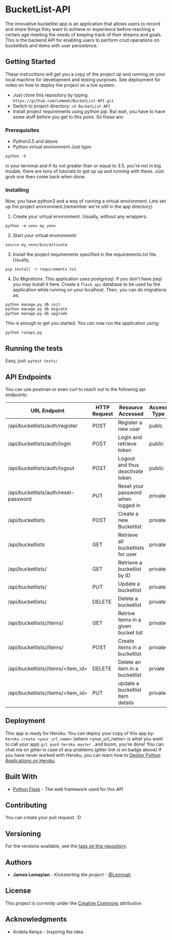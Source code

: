 # BucketList-API

The innovative bucketlist app is an application that allows users  to record and share things they want to achieve or experience before reaching a certain age meeting the needs of keeping track of their dreams and goals. This is the backend API for enabling users to perform crud operations on bucketlists and items with user persistence.

## Getting Started

These instructions will get you a copy of the project up and running on your local machine for development and testing purposes. See deployment for notes on how to deploy the project on a live system.
- Just clone this repository by typing: `https://github.com/Lemmah/BucketList-API.git`
- Switch to project directory: `cd BucketList-API`
- Install project requirements using python pip. But wait, you have to have some stuff before you get to this point. So these are:

### Prerequisites

- Python3.5 and above
- Python virtual environment
Just type:
```
python -V
```
in your terminal and if its not greater than or equal to 3.5, you're not in big trouble, there are tons of tutorials to get up up and running with these. Just grub one then come back when done.

### Installing

Now, you have python3 and a way of running a virtual environment. Lets set up the project environment.(remember we're still in the app directory)

1. Create your virtual environment. Usually, without any wrappers:
```
python -m venv my_venv
```
2. Start your virtual environment:
```
source my_venv/bin/activate
```
3. Install the project requirements specified in the requirements.txt file. Usually,
```
pip install -r requirements.txt
```
4. *Do Migrations*. This application uses postgresql. If you don't have psql you may install it here.
Create a `flask_api` database to be used by the application while running on your localhost.
Then, you can do migrations as:
```
python manage.py db init
python manage.py db migrate
python manage.py db upgrade
```

This is enough to get you started.
You can now run the application using:

`python runapi.py`


## Running the tests

Easy, just:
`pytest tests/`

## API Endpoints
You can use postman or even curl to reach out to the following api endpoints:

URL Endpoint	|               HTTP Request   | Resource Accessed | Access Type|
----------------|-----------------|-------------|------------------
/api/bucketlists/auth/register   |      POST	| Register a new user|publc
/api/bucketlists/auth/login	  |     POST	| Login and retrieve token|public
/api/bucketlists/auth/logout	  |     POST	| Logout and thus deactivate token|public
/api/bucketlists/auth/reset-password	  |     PUT	| Reset your password when logged in|private
/api/bucketlists	              |      POST	|Create a new Bucketlist|private
/api/bucketlists	              |      GET	|     Retrieve all bucketlists for user|private
/api/bucketlists/</id>            |  	GET	    | Retrieve a bucketlist by ID | private
/api/bucketlists/</id>	          |      PUT	|     Update a bucketlist |private
/api/bucketlists/</id>	          |      DELETE	| Delete a bucketlist |private
/api/bucketlists/</id>/items/  |           GET    |Retrive items in a given bucket list|private
/api/bucketlists/</id>/items/     |     POST	| Create items in a bucketlist |private
/api/bucketlists/</id>/items/<item_id>|	DELETE	| Delete an item in a bucketlist |prvate
/api/bucketlists/</id>/items/<item_id>|	PUT   	|update a bucketlist item details |private


## Deployment

This app is ready for Heroku. You can deploy your copy of this app by:
`heroku create <your_url_name>` (where <your_url_name> is what you want to call your app)
`git push heroku master` 
..and boom, you're done! You can chat me on gitter in case of any problems.(gitter link is on badge above)
If you have never worked with Heroku, you can learn how to [Deploy Python Applications on Heroku](https://devcenter.heroku.com/articles/getting-started-with-python#introduction)
## Built With

* [Python Flask](https://www.fullstackpython.com/flask.html) - The web framework used for this API

## Contributing

You can create your pull request. :D

## Versioning

For the versions available, see the [tags on this repository](https://github.com/lemmah/BucketList/tags). 

## Authors

* **James Lemayian** - *Kickstarting the project* - [@Lemmah](https://github.com/lemmah)


## License

This project is currently under the [Creative Commons](https://creativecommons.org/) attribution.

## Acknowledgments

* Andela Kenya - Inspiring the idea.

